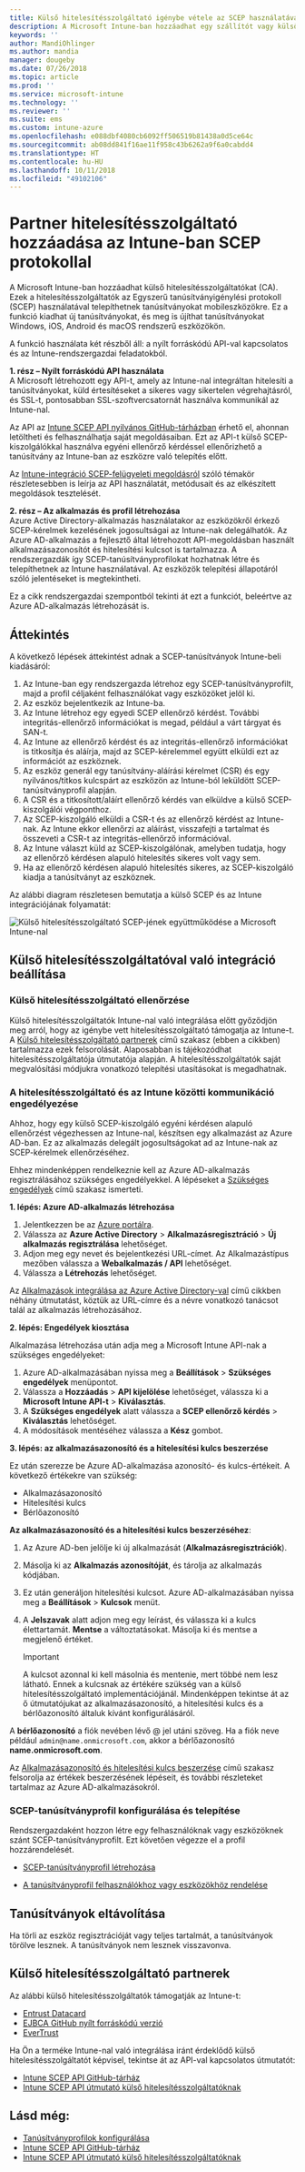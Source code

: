 ```yaml
---
title: Külső hitelesítésszolgáltató igénybe vétele az SCEP használatával az Azure-beli Microsoft Intune-ban | Microsoft Docs
description: A Microsoft Intune-ban hozzáadhat egy szállítót vagy külső hitelesítésszolgáltatót (CA), amely tanúsítványokat ad ki mobileszközökre az SCEP protokoll használatával. Ebben az áttekintő cikkben egy Azure Active Directory (Azure AD) alkalmazás ad engedélyeket a Microsoft Intune-nak tanúsítványok hitelesítésére. Ezután az SCEP-kiszolgáló beállítása következik a tanúsítványok kiadásához, az alkalmazás azonosítója, a hitelesítési kulcs és az AAD-alkalmazás bérlőazonosítója alapján.
keywords: ''
author: MandiOhlinger
ms.author: mandia
manager: dougeby
ms.date: 07/26/2018
ms.topic: article
ms.prod: ''
ms.service: microsoft-intune
ms.technology: ''
ms.reviewer: ''
ms.suite: ems
ms.custom: intune-azure
ms.openlocfilehash: e088dbf4080cb6092ff506519b81438a0d5ce64c
ms.sourcegitcommit: ab08dd841f16ae11f958c43b6262a9f6a0cabdd4
ms.translationtype: HT
ms.contentlocale: hu-HU
ms.lasthandoff: 10/11/2018
ms.locfileid: "49102106"
---
```

# <a name="add-partner-certification-authority-in-intune-using-scep"></a>Partner hitelesítésszolgáltató hozzáadása az Intune-ban SCEP protokollal

A Microsoft Intune-ban hozzáadhat külső hitelesítésszolgáltatókat (CA). Ezek a hitelesítésszolgáltatók az Egyszerű tanúsítványigénylési protokoll (SCEP) használatával telepíthetnek tanúsítványokat mobileszközökre. Ez a funkció kiadhat új tanúsítványokat, és meg is újíthat tanúsítványokat Windows, iOS, Android és macOS rendszerű eszközökön.

A funkció használata két részből áll: a nyílt forráskódú API-val kapcsolatos és az Intune-rendszergazdai feladatokból.

**1. rész – Nyílt forráskódú API használata**  
A Microsoft létrehozott egy API-t, amely az Intune-nal integráltan hitelesíti a tanúsítványokat, küld értesítéseket a sikeres vagy sikertelen végrehajtásról, és SSL-t, pontosabban SSL-szoftvercsatornát használva kommunikál az Intune-nal.

Az API az [Intune SCEP API nyilvános GitHub-tárházban](http://github.com/Microsoft/Intune-Resource-Access/tree/develop/src/CsrValidation) érhető el, ahonnan letöltheti és felhasználhatja saját megoldásaiban. Ezt az API-t külső SCEP-kiszolgálókkal használva egyéni ellenőrző kérdéssel ellenőrizhető a tanúsítvány az Intune-ban az eszközre való telepítés előtt.

Az [Intune-integráció SCEP-felügyeleti megoldásról](scep-libraries-apis.md) szóló témakör részletesebben is leírja az API használatát, metódusait és az elkészített megoldások tesztelését.

**2. rész – Az alkalmazás és profil létrehozása**  
Azure Active Directory-alkalmazás használatakor az eszközökről érkező SCEP-kérelmek kezelésének jogosultságai az Intune-nak delegálhatók. Az Azure AD-alkalmazás a fejlesztő által létrehozott API-megoldásban használt alkalmazásazonosítót és hitelesítési kulcsot is tartalmazza. A rendszergazdák így SCEP-tanúsítványprofilokat hozhatnak létre és telepíthetnek az Intune használatával. Az eszközök telepítési állapotáról szóló jelentéseket is megtekintheti.

Ez a cikk rendszergazdai szempontból tekinti át ezt a funkciót, beleértve az Azure AD-alkalmazás létrehozását is.

## <a name="overview"></a>Áttekintés

A következő lépések áttekintést adnak a SCEP-tanúsítványok Intune-beli kiadásáról:

1. Az Intune-ban egy rendszergazda létrehoz egy SCEP-tanúsítványprofilt, majd a profil céljaként felhasználókat vagy eszközöket jelöl ki.
2. Az eszköz bejelentkezik az Intune-ba.
3. Az Intune létrehoz egy egyedi SCEP ellenőrző kérdést. További integritás-ellenőrző információkat is megad, például a várt tárgyat és SAN-t.
4. Az Intune az ellenőrző kérdést és az integritás-ellenőrző információkat is titkosítja és aláírja, majd az SCEP-kérelemmel együtt elküldi ezt az információt az eszköznek.
5. Az eszköz generál egy tanúsítvány-aláírási kérelmet (CSR) és egy nyilvános/titkos kulcspárt az eszközön az Intune-ból leküldött SCEP-tanúsítványprofil alapján.
6. A CSR és a titkosított/aláírt ellenőrző kérdés van elküldve a külső SCEP-kiszolgálói végponthoz.
7. Az SCEP-kiszolgáló elküldi a CSR-t és az ellenőrző kérdést az Intune-nak. Az Intune ekkor ellenőrzi az aláírást, visszafejti a tartalmat és összeveti a CSR-t az integritás-ellenőrző információval.
8. Az Intune választ küld az SCEP-kiszolgálónak, amelyben tudatja, hogy az ellenőrző kérdésen alapuló hitelesítés sikeres volt vagy sem.  
9. Ha az ellenőrző kérdésen alapuló hitelesítés sikeres, az SCEP-kiszolgáló kiadja a tanúsítványt az eszköznek.

Az alábbi diagram részletesen bemutatja a külső SCEP és az Intune integrációjának folyamatát:

![Külső hitelesítésszolgáltató SCEP-jének együttműködése a Microsoft Intune-nal](./media/scep-certificate-vendor-integration.png)

## <a name="set-up-third-party-ca-integration"></a>Külső hitelesítésszolgáltatóval való integráció beállítása

### <a name="validate-third-party-certification-authority"></a>Külső hitelesítésszolgáltató ellenőrzése

Külső hitelesítésszolgáltatók Intune-nal való integrálása előtt győződjön meg arról, hogy az igénybe vett hitelesítésszolgáltató támogatja az Intune-t. A [Külső hitelesítésszolgáltató partnerek](#third-party-certification-authority-partners) című szakasz (ebben a cikkben) tartalmazza ezek felsorolását. Alaposabban is tájékozódhat hitelesítésszolgáltatója útmutatója alapján. A hitelesítésszolgáltatók saját megvalósítási módjukra vonatkozó telepítési utasításokat is megadhatnak.

### <a name="authorize-communication-between-ca-and-intune"></a>A hitelesítésszolgáltató és az Intune közötti kommunikáció engedélyezése

Ahhoz, hogy egy külső SCEP-kiszolgáló egyéni kérdésen alapuló ellenőrzést végezhessen az Intune-nal, készítsen egy alkalmazást az Azure AD-ban. Ez az alkalmazás delegált jogosultságokat ad az Intune-nak az SCEP-kérelmek ellenőrzéséhez.

Ehhez mindenképpen rendelkeznie kell az Azure AD-alkalmazás regisztrálásához szükséges engedélyekkel. A lépéseket a [Szükséges engedélyek](https://docs.microsoft.com/azure/azure-resource-manager/resource-group-create-service-principal-portal#required-permissions) című szakasz ismerteti.

**1. lépés: Azure AD-alkalmazás létrehozása**

1. Jelentkezzen be az [Azure portálra](https://portal.azure.com).
2. Válassza az **Azure Active Directory** > **Alkalmazásregisztráció** > **Új alkalmazás regisztrálása** lehetőséget.
3. Adjon meg egy nevet és bejelentkezési URL-címet. Az Alkalmazástípus mezőben válassza a **Webalkalmazás / API** lehetőséget.
4. Válassza a **Létrehozás** lehetőséget.

Az [Alkalmazások integrálása az Azure Active Directory-val](https://docs.microsoft.com/azure/active-directory/develop/active-directory-integrating-applications) című cikkben néhány útmutatást, köztük az URL-címre és a névre vonatkozó tanácsot talál az alkalmazás létrehozásához.

**2. lépés: Engedélyek kiosztása**

Alkalmazása létrehozása után adja meg a Microsoft Intune API-nak a szükséges engedélyeket:

1. Azure AD-alkalmazásában nyissa meg a **Beállítások** > **Szükséges engedélyek** menüpontot.  
2. Válassza a **Hozzáadás** > **API kijelölése** lehetőséget, válassza ki a **Microsoft Intune API-t** > **Kiválasztás**.
3. A **Szükséges engedélyek** alatt válassza a **SCEP ellenőrző kérdés** > **Kiválasztás** lehetőséget.
4. A módosítások mentéséhez válassza a **Kész** gombot.

**3. lépés: az alkalmazásazonosító és a hitelesítési kulcs beszerzése**

Ez után szerezze be Azure AD-alkalmazása azonosító- és kulcs-értékeit. A következő értékekre van szükség:

- Alkalmazásazonosító
- Hitelesítési kulcs
- Bérlőazonosító

**Az alkalmazásazonosító és a hitelesítési kulcs beszerzéséhez**:

1. Az Azure AD-ben jelölje ki új alkalmazását (**Alkalmazásregisztrációk**).
2. Másolja ki az **Alkalmazás azonosítóját**, és tárolja az alkalmazás kódjában.
3. Ez után generáljon hitelesítési kulcsot. Azure AD-alkalmazásában nyissa meg a **Beállítások** > **Kulcsok** menüt.
4. A **Jelszavak** alatt adjon meg egy leírást, és válassza ki a kulcs élettartamát. **Mentse** a változtatásokat. Másolja ki és mentse a megjelenő értéket.

    > [!IMPORTANT]
    > A kulcsot azonnal ki kell másolnia és mentenie, mert többé nem lesz látható. Ennek a kulcsnak az értékére szükség van a külső hitelesítésszolgáltató implementációjánál. Mindenképpen tekintse át az ő útmutatójukat az alkalmazásazonosító, a hitelesítési kulcs és a bérlőazonosító általuk kívánt konfigurálásáról.

A **bérlőazonosító** a fiók nevében lévő @ jel utáni szöveg. Ha a fiók neve például `admin@name.onmicrosoft.com`, akkor a bérlőazonosító **name.onmicrosoft.com**.

Az [Alkalmazásazonosító és hitelesítési kulcs beszerzése](https://docs.microsoft.com/azure/azure-resource-manager/resource-group-create-service-principal-portal#get-application-id-and-authentication-key) című szakasz felsorolja az értékek beszerzésének lépéseit, és további részleteket tartalmaz az Azure AD-alkalmazásokról.

### <a name="configure-and-deploy-a-scep-certificate-profile"></a>SCEP-tanúsítványprofil konfigurálása és telepítése
Rendszergazdaként hozzon létre egy felhasználóknak vagy eszközöknek szánt SCEP-tanúsítványprofilt. Ezt követően végezze el a profil hozzárendelését.

- [SCEP-tanúsítványprofil létrehozása](certificates-scep-configure.md#create-a-scep-certificate-profile)

- [A tanúsítványprofil felhasználókhoz vagy eszközökhöz rendelése](certificates-scep-configure.md#assign-the-certificate-profile)

## <a name="removing-certificates"></a>Tanúsítványok eltávolítása

Ha törli az eszköz regisztrációját vagy teljes tartalmát, a tanúsítványok törölve lesznek. A tanúsítványok nem lesznek visszavonva.

## <a name="third-party-certification-authority-partners"></a>Külső hitelesítésszolgáltató partnerek
Az alábbi külső hitelesítésszolgáltatók támogatják az Intune-t:

- [Entrust Datacard](http://www.entrustdatacard.com/resource-center/documents/documentation)
- [EJBCA GitHub nyílt forráskódú verzió](https://github.com/agerbergt/intune-ejbca-connector)
- [EverTrust](https://evertrust.fr/en/products/)

Ha Ön a terméke Intune-nal való integrálása iránt érdeklődő külső hitelesítésszolgáltatót képvisel, tekintse át az API-val kapcsolatos útmutatót:

- [Intune SCEP API GitHub-tárház](http://github.com/Microsoft/Intune-Resource-Access/tree/develop/src/CsrValidation)
- [Intune SCEP API útmutató külső hitelesítésszolgáltatóknak](scep-libraries-apis.md)

## <a name="see-also"></a>Lásd még:

- [Tanúsítványprofilok konfigurálása](certificates-scep-configure.md)
- [Intune SCEP API GitHub-tárház](http://github.com/Microsoft/Intune-Resource-Access/tree/develop/src/CsrValidation)
- [Intune SCEP API útmutató külső hitelesítésszolgáltatóknak](scep-libraries-apis.md)

